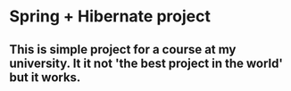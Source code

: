 # Spring + Hibernate project
## This is simple project for a course at my university. It it not 'the best project in the world' but it works.
